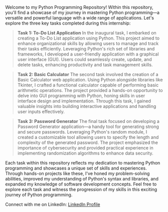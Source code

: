 

Welcome to my Python Programming Repository! Within this repository, you'll find a showcase of my journey in mastering Python programming—a versatile and powerful language with a wide range of applications. Let's explore the three key tasks completed during this internship:

> **Task 1: To-Do List Application**
In the inaugural task, I embarked on creating a To-Do List application using Python. This project aimed to enhance organizational skills by allowing users to manage and track their tasks efficiently. Leveraging Python's rich set of libraries and frameworks, I developed a user-friendly application with a graphical user interface (GUI). Users could seamlessly create, update, and delete tasks, enhancing productivity and task management skills.

> **Task 2: Basic Calculator**
The second task involved the creation of a Basic Calculator web application. Using Python alongside libraries like Tkinter, I crafted a functional calculator capable of performing basic arithmetic operations. The project provided a hands-on opportunity to delve into GUI programming with Python, honing skills in user interface design and implementation. Through this task, I gained valuable insights into building interactive applications and handling user inputs effectively.

> **Task 3: Password Generator**
The final task focused on developing a Password Generator application—a handy tool for generating strong and secure passwords. Leveraging Python's random module, I created a customizable tool allowing users to specify the length and complexity of the generated password. The project emphasized the importance of cybersecurity and provided practical experience in implementing randomization algorithms to enhance data security.

Each task within this repository reflects my dedication to mastering Python programming and showcases a unique set of skills and experiences. Through hands-on projects like these, I've honed my problem-solving abilities, improved my understanding of Python's syntax and libraries, and expanded my knowledge of software development concepts. Feel free to explore each task and witness the progression of my skills in this exciting journey of Python programming.

Connect with me on LinkedIn: [LinkedIn Profile](https://www.linkedin.com/in/thasyasrikhandrika/)
